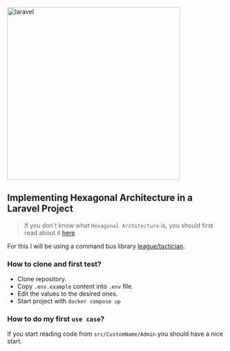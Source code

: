 <img alt="laravel" src="https://raw.githubusercontent.com/laravel/art/master/logo-lockup/5%20SVG/2%20CMYK/1%20Full%20Color/laravel-logolockup-cmyk-red.svg" width="400">

## Implementing Hexagonal Architecture in a Laravel Project

> If you don't know what `Hexagonal Architecture` is, you should first read about it [here][hexagonal_doc]

For this I will be using a command bus library [league/tactician][tactician_doc].

### How to clone and first test?

- Clone repository.
- Copy `.env.example` content into `.env` file.
- Edit the values to the desired ones.
- Start project with `docker compose up`

### How to do my first `use case`?

If you start reading code from `src/CustomName/Admin` you should have a nice start.


[hexagonal_doc]: https://blog.ndepend.com/hexagonal-architecture/

[tactician_doc]: https://tactician.thephpleague.com/
